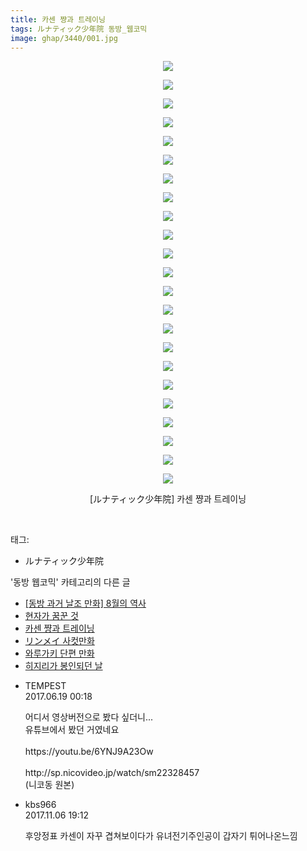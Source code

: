 ```yaml
---
title: 카센 쨩과 트레이닝
tags: ルナティック少年院 동방_웹코믹
image: ghap/3440/001.jpg
---
```

<div class="article">
<p style="text-align: center; clear: none; float: none;"><img src="{{ site.nasurl }}/ghap/3440/001.jpg"/></p>
<p style="text-align: center; clear: none; float: none;"><img src="{{ site.nasurl }}/ghap/3440/002.jpg"/></p>
<p style="text-align: center; clear: none; float: none;"><img src="{{ site.nasurl }}/ghap/3440/003.jpg"/></p>
<p style="text-align: center; clear: none; float: none;"><img src="{{ site.nasurl }}/ghap/3440/004.jpg"/></p>
<p style="text-align: center; clear: none; float: none;"><img src="{{ site.nasurl }}/ghap/3440/005.jpg"/></p>
<p style="text-align: center; clear: none; float: none;"><img src="{{ site.nasurl }}/ghap/3440/006.jpg"/></p>
<p style="text-align: center; clear: none; float: none;"><img src="{{ site.nasurl }}/ghap/3440/007.jpg"/></p>
<p style="text-align: center; clear: none; float: none;"><img src="{{ site.nasurl }}/ghap/3440/008.jpg"/></p>
<p style="text-align: center; clear: none; float: none;"><img src="{{ site.nasurl }}/ghap/3440/009.jpg"/></p>
<p style="text-align: center; clear: none; float: none;"><img src="{{ site.nasurl }}/ghap/3440/010.jpg"/></p>
<p style="text-align: center; clear: none; float: none;"><img src="{{ site.nasurl }}/ghap/3440/011.jpg"/></p>
<p style="text-align: center; clear: none; float: none;"><img src="{{ site.nasurl }}/ghap/3440/012.jpg"/></p>
<p style="text-align: center; clear: none; float: none;"><img src="{{ site.nasurl }}/ghap/3440/013.jpg"/></p>
<p style="text-align: center; clear: none; float: none;"><img src="{{ site.nasurl }}/ghap/3440/014.jpg"/></p>
<p style="text-align: center; clear: none; float: none;"><img src="{{ site.nasurl }}/ghap/3440/015.gif"/></p>
<p style="text-align: center; clear: none; float: none;"><img src="{{ site.nasurl }}/ghap/3440/016.jpg"/></p>
<p style="text-align: center; clear: none; float: none;"><img src="{{ site.nasurl }}/ghap/3440/017.jpg"/></p>
<p style="text-align: center; clear: none; float: none;"><img src="{{ site.nasurl }}/ghap/3440/018.jpg"/></p>
<p style="text-align: center; clear: none; float: none;"><img src="{{ site.nasurl }}/ghap/3440/019.jpg"/></p>
<p style="text-align: center; clear: none; float: none;"><img src="{{ site.nasurl }}/ghap/3440/020.jpg"/></p>
<p style="text-align: center; clear: none; float: none;"><img src="{{ site.nasurl }}/ghap/3440/021.jpg"/></p>
<p style="text-align: center; clear: none; float: none;"><img src="{{ site.nasurl }}/ghap/3440/022.jpg"/></p>
<p style="text-align: center; clear: none; float: none;"><img src="{{ site.nasurl }}/ghap/3440/023.jpg"/></p>
<p style="text-align: center; clear: none; float: none;">[ルナティック少年院] 카센 쨩과 트레이닝</p>
<p><br/></p>
</div><div class="tagTrail">
<p>태그: </p>
<ul>
<li>ルナティック少年院</li>
</ul>
</div><div class="another">
<p>'동방 웹코믹' 카테고리의 다른 글</p>
<ul>
<li><a href="/2017-06-20-ghap_3444">[동방 과거 날조 만화] 8월의 역사</a></li>
<li><a href="/2017-06-18-ghap_3442">현자가 꿈꾼 것</a></li>
<li><a href="/2017-06-18-ghap_3440">카센 쨩과 트레이닝</a></li>
<li><a href="/2017-06-18-ghap_3438">リンメイ 사컷만화</a></li>
<li><a href="/2017-06-17-ghap_3415">와루가키 단편 만화</a></li>
<li><a href="/2017-06-17-ghap_3414">히지리가 봉인되던 날</a></li>
</ul>
</div><div class="cb_module cb_fluid">
<div class="cb_wrt cb_profile">
<div class="comment">
<ul>
<li class="cb_thumb_off" id="comment15016776">
<div class="cb_comment_area">
<div class="cb_info_area">
<div class="cb_section">
<span class="cb_nick_name">TEMPEST</span>
</div>
<div class="cb_section">
<span class="cb_date">2017.06.19 00:18 </span>
</div>
</div>
<div class="cb_dsc_comment">
<p class="cb_dsc">
											어디서 영상버전으로 봤다 싶더니...<br/>
유튜브에서 봤던 거였네요<br/>
<br/>
https://youtu.be/6YNJ9A23Ow<br/>
<br/>
http://sp.nicovideo.jp/watch/sm22328457<br/>
(니코동 원본)
										</p>
</div>
</div></li>
<li class="cb_thumb_off" id="comment15124072">
<div class="cb_comment_area">
<div class="cb_info_area">
<div class="cb_section">
<span class="cb_nick_name">kbs966</span>
</div>
<div class="cb_section">
<span class="cb_date">2017.11.06 19:12 </span>
</div>
</div>
<div class="cb_dsc_comment">
<p class="cb_dsc">
											후앙정표 카센이 자꾸 겹쳐보이다가 유녀전기주인공이 갑자기 튀어나온느낌
										</p>
</div>
</div></li>
</ul>
</div>
</div><!-- commentList close -->
</div>